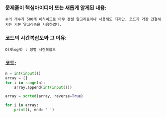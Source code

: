 ### 문제풀이 핵심아이디어 또는 새롭게 알게된 내용: 
    수의 개수가 500개 이하이므로 아무 정렬 알고리즘이나 사용해도 되지만, 코드가 가장 간결해지는 기본 알고리즘을 사용하였다.
    
    
### 코드의 시간복잡도와 그 이유:
    O(NlogN) : 정렬 시간복잡도
    
### 코드:
```python
n = int(input())
array = []
for i in range(n):
    array.append(int(input()))

array = sorted(array, reverse=True)

for i in array:
    print(i, end= ' ')
```
